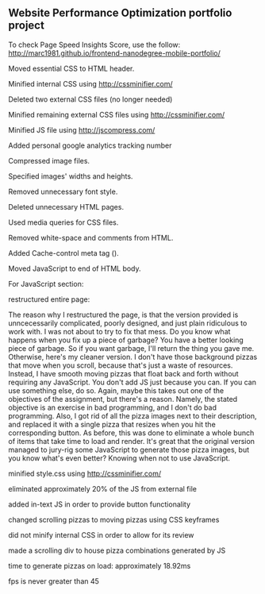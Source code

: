 ## Website Performance Optimization portfolio project

To check Page Speed Insights Score, use the follow: http://marc1981.github.io/frontend-nanodegree-mobile-portfolio/

Moved essential CSS to HTML header.

Minified internal CSS using http://cssminifier.com/

Deleted two external CSS files (no longer needed)

Minified remaining external CSS files using http://cssminifier.com/

Minified JS file using http://jscompress.com/

Added personal google analytics tracking number

Compressed image files.

Specified images' widths and heights.

Removed unnecessary font style.

Deleted unnecessary HTML pages.

Used media queries for CSS files.

Removed white-space and comments from HTML.

Added Cache-control meta tag (<meta http-equiv="Cache-control" content="max-age=600, public">).

Moved JavaScript to end of HTML body.

For JavaScript section:

restructured entire page:

The reason why I restructured the page, is that the version provided
is unncecessarily complicated, poorly designed, and just plain ridiculous to work with. 
I was not about to try to fix that mess. Do you know what happens when you fix up a piece of garbage? 
You have a better looking piece of garbage. So if you want garbage, I'll return the thing you gave me. 
Otherwise, here's my cleaner version. I don't have those background pizzas that move when you scroll, 
because that's just a waste of resources. 
Instead, I have smooth moving pizzas that float back and forth without requiring any JavaScript. 
You don't add JS just because you can. If you can use something else, do so. 
Again, maybe this takes out one of the objectives of the assignment, but there's a reason. 
Namely, the stated objective is an exercise in bad programming, and I don't do bad programming. 
Also, I got rid of all the pizza images next to their description, 
and replaced it with a single pizza that resizes when you hit the corresponding button. 
As before, this was done to eliminate a whole bunch of items that take time to load and render. 
It's great that the original version managed to jury-rig some JavaScript to generate those pizza images, 
but you know what's even better? Knowing when not to use JavaScript.

minified style.css using http://cssminifier.com/

eliminated approximately 20% of the JS from external file

added in-text JS in order to provide button functionality

changed scrolling pizzas to moving pizzas using CSS keyframes

did not minify internal CSS in order to allow for its review

made a scrolling div to house pizza combinations generated by JS

time to generate pizzas on load: approximately 18.92ms

fps is never greater than 45
